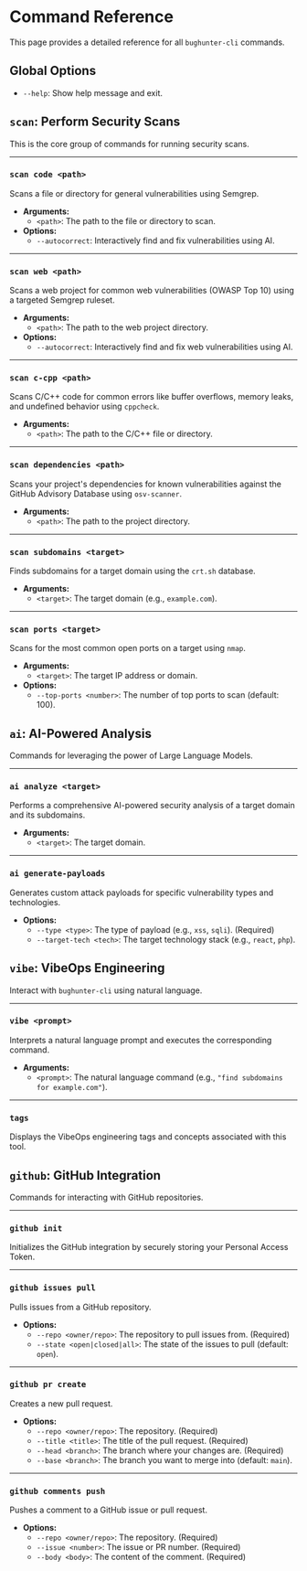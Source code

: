 # Command Reference

This page provides a detailed reference for all `bughunter-cli` commands.

## Global Options

*   `--help`: Show help message and exit.

## `scan`: Perform Security Scans

This is the core group of commands for running security scans.

---

### `scan code <path>`

Scans a file or directory for general vulnerabilities using Semgrep.

*   **Arguments:**
    *   `<path>`: The path to the file or directory to scan.
*   **Options:**
    *   `--autocorrect`: Interactively find and fix vulnerabilities using AI.

---

### `scan web <path>`

Scans a web project for common web vulnerabilities (OWASP Top 10) using a targeted Semgrep ruleset.

*   **Arguments:**
    *   `<path>`: The path to the web project directory.
*   **Options:**
    *   `--autocorrect`: Interactively find and fix web vulnerabilities using AI.

---

### `scan c-cpp <path>`

Scans C/C++ code for common errors like buffer overflows, memory leaks, and undefined behavior using `cppcheck`.

*   **Arguments:**
    *   `<path>`: The path to the C/C++ file or directory.

---

### `scan dependencies <path>`

Scans your project's dependencies for known vulnerabilities against the GitHub Advisory Database using `osv-scanner`.

*   **Arguments:**
    *   `<path>`: The path to the project directory.

---

### `scan subdomains <target>`

Finds subdomains for a target domain using the `crt.sh` database.

*   **Arguments:**
    *   `<target>`: The target domain (e.g., `example.com`).

---

### `scan ports <target>`

Scans for the most common open ports on a target using `nmap`.

*   **Arguments:**
    *   `<target>`: The target IP address or domain.
*   **Options:**
    *   `--top-ports <number>`: The number of top ports to scan (default: 100).

## `ai`: AI-Powered Analysis

Commands for leveraging the power of Large Language Models.

---

### `ai analyze <target>`

Performs a comprehensive AI-powered security analysis of a target domain and its subdomains.

*   **Arguments:**
    *   `<target>`: The target domain.

---

### `ai generate-payloads`

Generates custom attack payloads for specific vulnerability types and technologies.

*   **Options:**
    *   `--type <type>`: The type of payload (e.g., `xss`, `sqli`). (Required)
    *   `--target-tech <tech>`: The target technology stack (e.g., `react`, `php`).

## `vibe`: VibeOps Engineering

Interact with `bughunter-cli` using natural language.

---

### `vibe <prompt>`

Interprets a natural language prompt and executes the corresponding command.

*   **Arguments:**
    *   `<prompt>`: The natural language command (e.g., `"find subdomains for example.com"`).

---

### `tags`

Displays the VibeOps engineering tags and concepts associated with this tool.

## `github`: GitHub Integration

Commands for interacting with GitHub repositories.

---

### `github init`

Initializes the GitHub integration by securely storing your Personal Access Token.

---

### `github issues pull`

Pulls issues from a GitHub repository.

*   **Options:**
    *   `--repo <owner/repo>`: The repository to pull issues from. (Required)
    *   `--state <open|closed|all>`: The state of the issues to pull (default: `open`).

---

### `github pr create`

Creates a new pull request.

*   **Options:**
    *   `--repo <owner/repo>`: The repository. (Required)
    *   `--title <title>`: The title of the pull request. (Required)
    *   `--head <branch>`: The branch where your changes are. (Required)
    *   `--base <branch>`: The branch you want to merge into (default: `main`).

---

### `github comments push`

Pushes a comment to a GitHub issue or pull request.

*   **Options:**
    *   `--repo <owner/repo>`: The repository. (Required)
    *   `--issue <number>`: The issue or PR number. (Required)
    *   `--body <body>`: The content of the comment. (Required)

